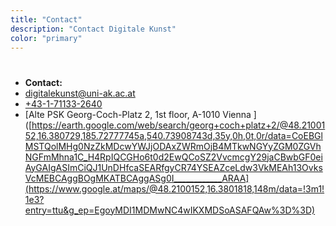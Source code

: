 ```yaml
---
title: "Contact" 
description: "Contact Digitale Kunst"
color: "primary"
---
```

#
- **Contact:**
- [digitalekunst@uni-ak.ac.at](mailto:digitalekunst@uni-ak.ac.at) 
- [+43-1-71133-2640](tel:+43-1-71133-2640)
- [Alte PSK Georg-Coch-Platz 2, 1st floor, A-1010 Vienna ]([https://earth.google.com/web/search/georg+coch+platz+2/@48.2100152,16.380729,185.72777745a,540.73908743d,35y,0h,0t,0r/data=CoEBGlMSTQolMHg0NzZkMDcwYWJjODAxZWRmOjB4MTkwNGYyZGM0ZGVhNGFmMhna1C_H4RpIQCGHo6t0d2EwQCoSZ2VvcmcgY29jaCBwbGF0eiAyGAIgASImCiQJ1UnDHfcaSEARfgyCR74YSEAZceLdw3VkMEAh13OvksVcMEBCAggBOgMKATBCAggASg0I____________ARAA](https://www.google.at/maps/@48.2100152,16.3801818,148m/data=!3m1!1e3?entry=ttu&g_ep=EgoyMDI1MDMwNC4wIKXMDSoASAFQAw%3D%3D)


  
